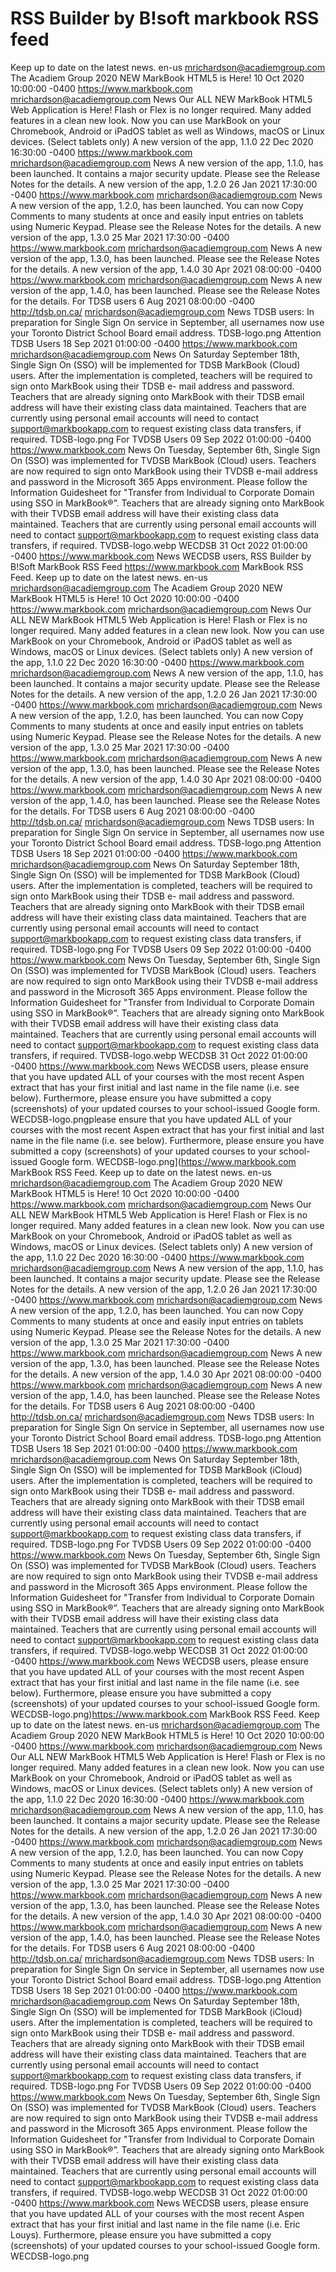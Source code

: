 # RSS Builder by B!soft markbook RSS feed

Keep up to date on the latest news. en-us mrichardson@acadiemgroup.com The Acadiem Group 2020 NEW MarkBook HTML5 is Here! 10 Oct 2020 10:00:00 -0400 
https://www.markbook.com mrichardson@acadiemgroup.com News Our ALL NEW MarkBook HTML5 Web Application is Here! Flash or Flex is no longer required. Many added features in a clean new look. Now you can use MarkBook on your Chromebook, Android or iPadOS tablet as well as Windows, macOS or Linux devices. (Select tablets only) A new version of the app, 1.1.0 22 Dec 2020 16:30:00 -0400 
https://www.markbook.com mrichardson@acadiemgroup.com News A new version of the app, 1.1.0, has been launched. It contains a major security update. Please see the Release Notes for the details. A new version of the app, 1.2.0 26 Jan 2021 17:30:00 -0400 
https://www.markbook.com mrichardson@acadiemgroup.com News A new version of the app, 1.2.0, has been launched. You can now Copy Comments to many students at once and easily input entries on tablets using Numeric Keypad. Please see the Release Notes for the details. A new version of the app, 1.3.0 25 Mar 2021 17:30:00 -0400 
https://www.markbook.com mrichardson@acadiemgroup.com News A new version of the app, 1.3.0, has been launched. Please see the Release Notes for the details. A new version of the app, 1.4.0 30 Apr 2021 08:00:00 -0400 
https://www.markbook.com mrichardson@acadiemgroup.com News A new version of the app, 1.4.0, has been launched. Please see the Release Notes for the details. For TDSB users 6 Aug 2021 08:00:00 -0400 
http://tdsb.on.ca/ mrichardson@acadiemgroup.com News TDSB users: In preparation for Single Sign On service in September, all usernames now use your Toronto District School Board email address. TDSB-logo.png Attention TDSB Users 18 Sep 2021 01:00:00 -0400 
https://www.markbook.com mrichardson@acadiemgroup.com News On Saturday September 18th, Single Sign On (SSO) will be implemented for TDSB MarkBook (Cloud) users. After the implementation is completed, teachers will be required to sign onto MarkBook using their TDSB e- mail address and password. Teachers that are already signing onto MarkBook with their TDSB email address will have their existing class data maintained. Teachers that are currently using personal email accounts will need to contact support@markbookapp.com to request existing class data transfers, if required. TDSB-logo.png For TVDSB Users 09 Sep 2022 01:00:00 -0400 
https://www.markbook.com News On Tuesday, September 6th, Single Sign On (SSO) was implemented for TVDSB MarkBook (Cloud) users. Teachers are now required to sign onto MarkBook using their TVDSB e-mail address and password in the Microsoft 365 Apps environment. Please follow the Information Guidesheet for "Transfer from Individual to Corporate Domain using SSO in MarkBook®”. Teachers that are already signing onto MarkBook with their TVDSB email address will have their existing class data maintained. Teachers that are currently using personal email accounts will need to contact support@markbookapp.com to request existing class data transfers, if required. TVDSB-logo.webp WECDSB 31 Oct 2022 01:00:00 -0400 
https://www.markbook.com News WECDSB users, RSS Builder by B!Soft MarkBook RSS Feed https://www.markbook.com MarkBook RSS Feed. Keep up to date on the latest news. en-us mrichardson@acadiemgroup.com The Acadiem Group 2020 NEW MarkBook HTML5 is Here! 10 Oct 2020 10:00:00 -0400 https://www.markbook.com mrichardson@acadiemgroup.com News Our ALL NEW MarkBook HTML5 Web Application is Here! Flash or Flex is no longer required. Many added features in a clean new look. Now you can use MarkBook on your Chromebook, Android or iPadOS tablet as well as Windows, macOS or Linux devices. (Select tablets only) A new version of the app, 1.1.0 22 Dec 2020 16:30:00 -0400 https://www.markbook.com mrichardson@acadiemgroup.com News A new version of the app, 1.1.0, has been launched. It contains a major security update. Please see the Release Notes for the details. A new version of the app, 1.2.0 26 Jan 2021 17:30:00 -0400 https://www.markbook.com mrichardson@acadiemgroup.com News A new version of the app, 1.2.0, has been launched. You can now Copy Comments to many students at once and easily input entries on tablets using Numeric Keypad. Please see the Release Notes for the details. A new version of the app, 1.3.0 25 Mar 2021 17:30:00 -0400 https://www.markbook.com mrichardson@acadiemgroup.com News A new version of the app, 1.3.0, has been launched. Please see the Release Notes for the details. A new version of the app, 1.4.0 30 Apr 2021 08:00:00 -0400 https://www.markbook.com mrichardson@acadiemgroup.com News A new version of the app, 1.4.0, has been launched. Please see the Release Notes for the details. For TDSB users 6 Aug 2021 08:00:00 -0400 http://tdsb.on.ca/ mrichardson@acadiemgroup.com News TDSB users: In preparation for Single Sign On service in September, all usernames now use your Toronto District School Board email address. TDSB-logo.png Attention TDSB Users 18 Sep 2021 01:00:00 -0400 https://www.markbook.com mrichardson@acadiemgroup.com News On Saturday September 18th, Single Sign On (SSO) will be implemented for TDSB MarkBook (Cloud) users. After the implementation is completed, teachers will be required to sign onto MarkBook using their TDSB e- mail address and password. Teachers that are already signing onto MarkBook with their TDSB email address will have their existing class data maintained. Teachers that are currently using personal email accounts will need to contact support@markbookapp.com to request existing class data transfers, if required. TDSB-logo.png For TVDSB Users 09 Sep 2022 01:00:00 -0400 https://www.markbook.com News On Tuesday, September 6th, Single Sign On (SSO) was implemented for TVDSB MarkBook (Cloud) users. Teachers are now required to sign onto MarkBook using their TVDSB e-mail address and password in the Microsoft 365 Apps environment. Please follow the Information Guidesheet for "Transfer from Individual to Corporate Domain using SSO in MarkBook®”. Teachers that are already signing onto MarkBook with their TVDSB email address will have their existing class data maintained. Teachers that are currently using personal email accounts will need to contact support@markbookapp.com to request existing class data transfers, if required. TVDSB-logo.webp WECDSB 31 Oct 2022 01:00:00 -0400 
https://www.markbook.com News WECDSB users, please ensure that you have updated ALL of your courses with the most recent Aspen extract that has your first initial and last name in the file name (i.e. see below). Furthermore, please ensure you have submitted a copy (screenshots) of your updated courses to your school-issued Google form. WECDSB-logo.pngplease ensure that you have updated ALL of your courses with the most recent Aspen extract that has your first initial and last name in the file name (i.e. see below). Furthermore, please ensure you have submitted a copy (screenshots) of your updated courses to your school-issued Google form. WECDSB-logo.png](https://www.markbook.com MarkBook RSS Feed. Keep up to date on the latest news. en-us mrichardson@acadiemgroup.com The Acadiem Group 2020 NEW MarkBook HTML5 is Here! 10 Oct 2020 10:00:00 -0400 https://www.markbook.com mrichardson@acadiemgroup.com News Our ALL NEW MarkBook HTML5 Web Application is Here! Flash or Flex is no longer required. Many added features in a clean new look. Now you can use MarkBook on your Chromebook, Android or iPadOS tablet as well as Windows, macOS or Linux devices. (Select tablets only) A new version of the app, 1.1.0 22 Dec 2020 16:30:00 -0400 
https://www.markbook.com mrichardson@acadiemgroup.com News A new version of the app, 1.1.0, has been launched. It contains a major security update. Please see the Release Notes for the details. A new version of the app, 1.2.0 26 Jan 2021 17:30:00 -0400 
https://www.markbook.com mrichardson@acadiemgroup.com News A new version of the app, 1.2.0, has been launched. You can now Copy Comments to many students at once and easily input entries on tablets using Numeric Keypad. Please see the Release Notes for the details. A new version of the app, 1.3.0 25 Mar 2021 17:30:00 -0400 
https://www.markbook.com mrichardson@acadiemgroup.com News A new version of the app, 1.3.0, has been launched. Please see the Release Notes for the details. A new version of the app, 1.4.0 30 Apr 2021 08:00:00 -0400 
https://www.markbook.com mrichardson@acadiemgroup.com News A new version of the app, 1.4.0, has been launched. Please see the Release Notes for the details. For TDSB users 6 Aug 2021 08:00:00 -0400 
http://tdsb.on.ca/ mrichardson@acadiemgroup.com News TDSB users: In preparation for Single Sign On service in September, all usernames now use your Toronto District School Board email address. TDSB-logo.png Attention TDSB Users 18 Sep 2021 01:00:00 -0400 
https://www.markbook.com mrichardson@acadiemgroup.com News On Saturday September 18th, Single Sign On (SSO) will be implemented for TDSB MarkBook (iCloud) users. After the implementation is completed, teachers will be required to sign onto MarkBook using their TDSB e- mail address and password. Teachers that are already signing onto MarkBook with their TDSB email address will have their existing class data maintained. Teachers that are currently using personal email accounts will need to contact support@markbookapp.com to request existing class data transfers, if required. TDSB-logo.png For TVDSB Users 09 Sep 2022 01:00:00 -0400
 https://www.markbook.com News On Tuesday, September 6th, Single Sign On (SSO) was implemented for TVDSB MarkBook (Cloud) users. Teachers are now required to sign onto MarkBook using their TVDSB e-mail address and password in the Microsoft 365 Apps environment. Please follow the Information Guidesheet for "Transfer from Individual to Corporate Domain using SSO in MarkBook®”. Teachers that are already signing onto MarkBook with their TVDSB email address will have their existing class data maintained. Teachers that are currently using personal email accounts will need to contact support@markbookapp.com to request existing class data transfers, if required. TVDSB-logo.webp WECDSB 31 Oct 2022 01:00:00 -0400 
https://www.markbook.com News WECDSB users, please ensure that you have updated ALL of your courses with the most recent Aspen extract that has your first initial and last name in the file name (i.e. see below). Furthermore, please ensure you have submitted a copy (screenshots) of your updated courses to your school-issued Google form. WECDSB-logo.png)https://www.markbook.com MarkBook RSS Feed. Keep up to date on the latest news. en-us mrichardson@acadiemgroup.com The Acadiem Group 2020 NEW MarkBook HTML5 is Here! 10 Oct 2020 10:00:00 -0400 https://www.markbook.com mrichardson@acadiemgroup.com News Our ALL NEW MarkBook HTML5 Web Application is Here! Flash or Flex is no longer required. Many added features in a clean new look. Now you can use MarkBook on your Chromebook, Android or iPadOS tablet as well as Windows, macOS or Linux devices. (Select tablets only) A new version of the app, 1.1.0 22 Dec 2020 16:30:00 -0400 
https://www.markbook.com mrichardson@acadiemgroup.com News A new version of the app, 1.1.0, has been launched. It contains a major security update. Please see the Release Notes for the details. A new version of the app, 1.2.0 26 Jan 2021 17:30:00 -0400 
https://www.markbook.com mrichardson@acadiemgroup.com News A new version of the app, 1.2.0, has been launched. You can now Copy Comments to many students at once and easily input entries on tablets using Numeric Keypad. Please see the Release Notes for the details. A new version of the app, 1.3.0 25 Mar 2021 17:30:00 -0400 
https://www.markbook.com mrichardson@acadiemgroup.com News A new version of the app, 1.3.0, has been launched. Please see the Release Notes for the details. A new version of the app, 1.4.0 30 Apr 2021 08:00:00 -0400 
https://www.markbook.com mrichardson@acadiemgroup.com News A new version of the app, 1.4.0, has been launched. Please see the Release Notes for the details. For TDSB users 6 Aug 2021 08:00:00 -0400 
http://tdsb.on.ca/ mrichardson@acadiemgroup.com News TDSB users: In preparation for Single Sign On service in September, all usernames now use your Toronto District School Board email address. TDSB-logo.png Attention TDSB Users 18 Sep 2021 01:00:00 -0400 
https://www.markbook.com mrichardson@acadiemgroup.com News On Saturday September 18th, Single Sign On (SSO) will be implemented for TDSB MarkBook (iCloud) users. After the implementation is completed, teachers will be required to sign onto MarkBook using their TDSB e- mail address and password. Teachers that are already signing onto MarkBook with their TDSB email address will have their existing class data maintained. Teachers that are currently using personal email accounts will need to contact support@markbookapp.com to request existing class data transfers, if required. TDSB-logo.png For TVDSB Users 09 Sep 2022 01:00:00 -0400
 https://www.markbook.com News On Tuesday, September 6th, Single Sign On (SSO) was implemented for TVDSB MarkBook (Cloud) users. Teachers are now required to sign onto MarkBook using their TVDSB e-mail address and password in the Microsoft 365 Apps environment. Please follow the Information Guidesheet for "Transfer from Individual to Corporate Domain using SSO in MarkBook®”. Teachers that are already signing onto MarkBook with their TVDSB email address will have their existing class data maintained. Teachers that are currently using personal email accounts will need to contact support@markbookapp.com to request existing class data transfers, if required. TVDSB-logo.webp WECDSB 31 Oct 2022 01:00:00 -0400 
https://www.markbook.com News WECDSB users, please ensure that you have updated ALL of your courses with the most recent Aspen extract that has your first initial and last name in the file name (i.e. Eric Louys). Furthermore, please ensure you have submitted a copy (screenshots) of your updated courses to your school-issued Google form. WECDSB-logo.png
